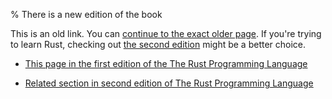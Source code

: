 % There is a new edition of the book

This is an old link. You can [continue to the exact older page][1].
If you're trying to learn Rust, checking out [the second edition][2] might be a better choice.

* [This page in the first edition of the The Rust Programming Language][1]

* [Related section in second edition of The Rust Programming Language][2]


[1]: first-edition/if.html
[2]: second-edition/ch03-05-control-flow.html#if-expressions

